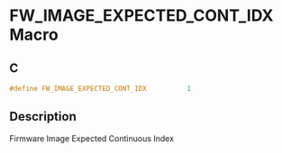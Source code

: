# FW_IMAGE_EXPECTED_CONT_IDX Macro

## C

```c
#define FW_IMAGE_EXPECTED_CONT_IDX          1

```
## Description

 Firmware Image Expected Continuous Index 



